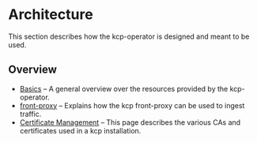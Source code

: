 # Architecture

This section describes how the kcp-operator is designed and meant to be used.

## Overview

- [Basics](basics.md) – A general overview over the resources provided by the kcp-operator.
- [front-proxy](front-proxy.md) – Explains how the kcp front-proxy can be used to ingest traffic.
- [Certificate Management](pki.md) – This page describes the various CAs and certificates used in a kcp installation.
<!--
- [Sharding](sharding.md) – How `RootShards` and `Shards` work together to create a scalable kcp setup.
- [Kubeconfigs](kubeconfigs.md) – Shows how `Kubeconfig` objects can be used to provide credentials to kcp.
-->

